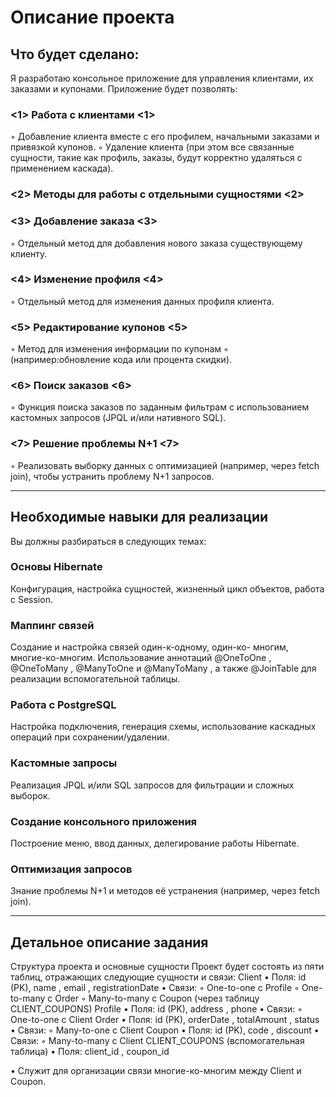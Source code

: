 # Описание проекта
## Что будет сделано:
Я разработаю консольное приложение для управления клиентами, их
заказами и купонами. Приложение будет позволять:

### <1> Работа с клиентами <1>
◦ Добавление клиента вместе с его профилем, начальными заказами и
привязкой купонов.
◦ Удаление клиента (при этом все связанные сущности, такие как профиль,
заказы, будут корректно удаляться с применением каскада).

### <2> Методы для работы с отдельными сущностями <2>

### <3> Добавление заказа <3>
◦ Отдельный метод для добавления нового заказа
существующему клиенту.

### <4> Изменение профиля <4>
◦ Отдельный метод для изменения данных профиля
клиента.

### <5> Редактирование купонов <5>
◦ Метод для изменения информации по купонам
◦ (например:обновление кода или процента скидки).

### <6> Поиск заказов <6>
◦ Функция поиска заказов по заданным фильтрам с использованием
кастомных запросов (JPQL и/или нативного SQL).

### <7> Решение проблемы N+1 <7>
◦ Реализовать выборку данных с оптимизацией (например, через fetch join),
чтобы устранить проблему N+1 запросов.

--------------------------------------------------------------------------
## Необходимые навыки для реализации
Вы должны разбираться в следующих темах:
### Основы Hibernate
Конфигурация, настройка сущностей, жизненный цикл
объектов, работа с Session.

### Маппинг связей 
Создание и настройка связей один-к-одному, один-ко-
многим, многие-ко-многим. Использование аннотаций @OneToOne , @OneToMany ,
@ManyToOne и @ManyToMany , а также @JoinTable для реализации
вспомогательной таблицы.

### Работа с PostgreSQL
Настройка подключения, генерация схемы,
использование каскадных операций при сохранении/удалении.
### Кастомные запросы
Реализация JPQL и/или SQL запросов для фильтрации и
сложных выборок.

### Создание консольного приложения 
Построение меню, ввод данных,
делегирование работы Hibernate.
### Оптимизация запросов
Знание проблемы N+1 и методов её устранения
(например, через fetch join).

---------------------------------------------------------------------------
## Детальное описание задания
Структура проекта и основные сущности
Проект будет состоять из пяти таблиц, отражающих следующие сущности и
связи:
Client
• Поля: id (PK), name , email , registrationDate
• Связи:
◦ One-to-one c Profile
◦ One-to-many c Order
◦ Many-to-many c Coupon (через таблицу CLIENT_COUPONS)
Profile
• Поля: id (PK), address , phone
• Связи:
◦ One-to-one с Client
Order
• Поля: id (PK), orderDate , totalAmount , status
• Связи:
◦ Many-to-one с Client
Coupon
• Поля: id (PK), code , discount
• Связи:
◦ Many-to-many с Client
CLIENT_COUPONS (вспомогательная таблица)
• Поля: client_id , coupon_id

• Служит для организации связи многие-ко-многим между Client и Coupon.
